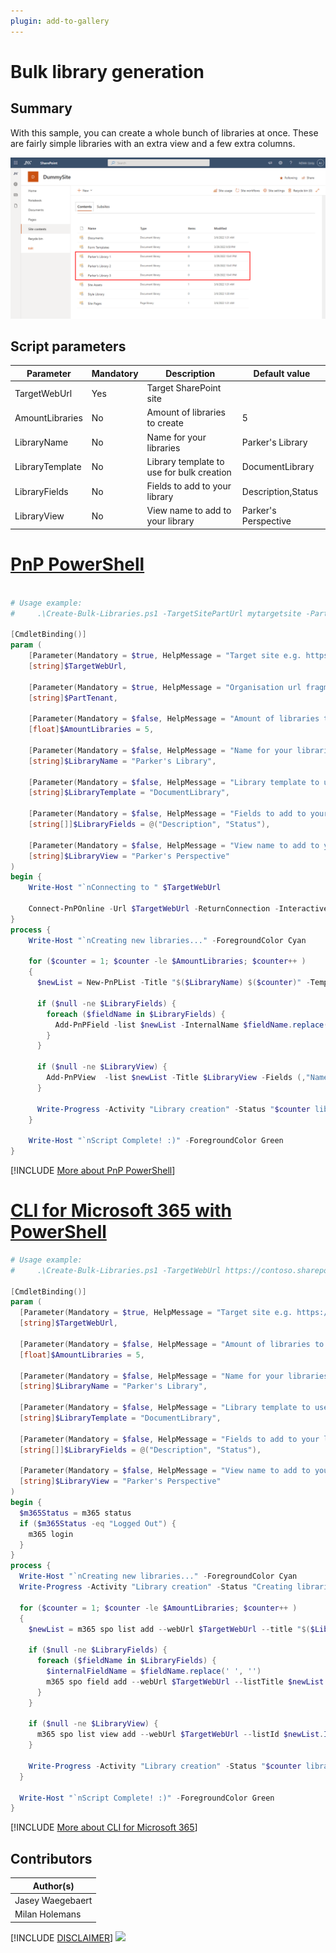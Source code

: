```yaml
---
plugin: add-to-gallery
---
```


# Bulk library generation

## Summary

With this sample, you can create a whole bunch of libraries at once. These are fairly simple libraries with an extra view and a few extra columns.

![Example Screenshot](assets/example.png)

## Script parameters

| Parameter         | Mandatory | Description                               | Default value        |
|-------------------|-----------|-------------------------------------------|----------------------|
| TargetWebUrl      |    Yes    | Target SharePoint site                    |                      |
| AmountLibraries   |     No    | Amount of libraries to create             |           5          |
| LibraryName       |     No    | Name for your libraries                   |   Parker's Library   |
| LibraryTemplate   |     No    | Library template to use for bulk creation |    DocumentLibrary   |
| LibraryFields     |     No    | Fields to add to your library             |  Description,Status  |
| LibraryView       |     No    | View name to add to your library          | Parker's Perspective |

# [PnP PowerShell](#tab/pnpps)

```powershell

# Usage example: 
#     .\Create-Bulk-Libraries.ps1 -TargetSitePartUrl mytargetsite -PartTenant contoso -AmountLibraries 3

[CmdletBinding()]
param (
    [Parameter(Mandatory = $true, HelpMessage = "Target site e.g. https://contoso.sharepoint.com/sites/Intranet")]
    [string]$TargetWebUrl,

    [Parameter(Mandatory = $true, HelpMessage = "Organisation url fragment e.g. contoso ")]
    [string]$PartTenant,

    [Parameter(Mandatory = $false, HelpMessage = "Amount of libraries to create e.g. 5 ")]
    [float]$AmountLibraries = 5,

    [Parameter(Mandatory = $false, HelpMessage = "Name for your libraries e.g. Parker's Library ")]
    [string]$LibraryName = "Parker's Library",

    [Parameter(Mandatory = $false, HelpMessage = "Library template to use for bulk creation e.g. DocumentLibrary ")]
    [string]$LibraryTemplate = "DocumentLibrary",

    [Parameter(Mandatory = $false, HelpMessage = "Fields to add to your library e.g. Description,Status ")]
    [string[]]$LibraryFields = @("Description", "Status"),

    [Parameter(Mandatory = $false, HelpMessage = "View name to add to your library e.g. Parker's Perspective ")]
    [string]$LibraryView = "Parker's Perspective"
)
begin {
    Write-Host "`nConnecting to " $TargetWebUrl
        
    Connect-PnPOnline -Url $TargetWebUrl -ReturnConnection -Interactive | Out-Null
}
process {
    Write-Host "`nCreating new libraries..." -ForegroundColor Cyan
        
    for ($counter = 1; $counter -le $AmountLibraries; $counter++ )
    {
      $newList = New-PnPList -Title "$($LibraryName) $($counter)" -Template $LibraryTemplate

      if ($null -ne $LibraryFields) {  
        foreach ($fieldName in $LibraryFields) {
          Add-PnPField -list $newList -InternalName $fieldName.replace(' ','') -DisplayName $fieldName -Type "Text" | Out-Null
        }
      }

      if ($null -ne $LibraryView) {  
        Add-PnPView  -list $newList -Title $LibraryView -Fields (,"Name" + $LibraryFields) | Out-Null
      }

      Write-Progress -Activity "Library creation" -Status "$counter libraries created" -PercentComplete (($counter / $AmountLibraries) * 100)
    }

    Write-Host "`nScript Complete! :)" -ForegroundColor Green
}

```
[!INCLUDE [More about PnP PowerShell](../../docfx/includes/MORE-PNPPS.md)]

# [CLI for Microsoft 365 with PowerShell](#tab/cli-m365-ps)

```powershell
# Usage example: 
#     .\Create-Bulk-Libraries.ps1 -TargetWebUrl https://contoso.sharepoint.com/sites/Intranet -AmountLibraries 3

[CmdletBinding()]
param (
  [Parameter(Mandatory = $true, HelpMessage = "Target site e.g. https://contoso.sharepoint.com/sites/Intranet")]
  [string]$TargetWebUrl,

  [Parameter(Mandatory = $false, HelpMessage = "Amount of libraries to create e.g. 5 ")]
  [float]$AmountLibraries = 5,

  [Parameter(Mandatory = $false, HelpMessage = "Name for your libraries e.g. Parker's Library ")]
  [string]$LibraryName = "Parker's Library",

  [Parameter(Mandatory = $false, HelpMessage = "Library template to use for bulk creation e.g. DocumentLibrary ")]
  [string]$LibraryTemplate = "DocumentLibrary",

  [Parameter(Mandatory = $false, HelpMessage = "Fields to add to your library e.g. Description,Status ")]
  [string[]]$LibraryFields = @("Description", "Status"),

  [Parameter(Mandatory = $false, HelpMessage = "View name to add to your library e.g. Parker's Perspective ")]
  [string]$LibraryView = "Parker's Perspective"
)
begin {
  $m365Status = m365 status
  if ($m365Status -eq "Logged Out") {
    m365 login
  }
}
process {
  Write-Host "`nCreating new libraries..." -ForegroundColor Cyan
  Write-Progress -Activity "Library creation" -Status "Creating libraries" -PercentComplete 0
  
  for ($counter = 1; $counter -le $AmountLibraries; $counter++ )
  {
    $newList = m365 spo list add --webUrl $TargetWebUrl --title "$($LibraryName) $($counter)" --baseTemplate $LibraryTemplate | ConvertFrom-Json

    if ($null -ne $LibraryFields) {
      foreach ($fieldName in $LibraryFields) {
        $internalFieldName = $fieldName.replace(' ', '')
        m365 spo field add --webUrl $TargetWebUrl --listTitle $newList.Title.Replace("'", "''") --xml "<Field Type='Text' DisplayName='$($fieldName)' StaticName='$($internalFieldName)' Name='$($internalFieldName)' />" | Out-Null
      }
    }

    if ($null -ne $LibraryView) {
      m365 spo list view add --webUrl $TargetWebUrl --listId $newList.Id --title $LibraryView --fields $($LibraryFields -Join ",") | Out-Null
    }

    Write-Progress -Activity "Library creation" -Status "$counter libraries created" -PercentComplete (($counter / $AmountLibraries) * 100)
  }

  Write-Host "`nScript Complete! :)" -ForegroundColor Green
}
```

[!INCLUDE [More about CLI for Microsoft 365](../../docfx/includes/MORE-CLIM365.md)]

## Contributors

| Author(s) |
|-----------|
| Jasey Waegebaert |
| Milan Holemans |


[!INCLUDE [DISCLAIMER](../../docfx/includes/DISCLAIMER.md)]
<img src="https://pnptelemetry.azurewebsites.net/script-samples/scripts/spo-create-bulk-libraries" aria-hidden="true" />